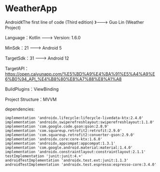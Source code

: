 # WeatherApp
Android《The first line of code (Third edition) 》---> Guo Lin (Weather Project)

Language：Kotlin ---> Version: 1.6.0

MinSdk：21   ---> Android 5

TargetSdk：31    ---> Android 12

TargetAPI：https://open.caiyunapp.com/%E5%BD%A9%E4%BA%91%E5%A4%A9%E6%B0%94_API_%E4%B8%80%E8%A7%88%E8%A1%A8

BuildPlugins：ViewBinding

Project Structure：MVVM



dependencies:

    implementation 'androidx.lifecycle:lifecycle-livedata-ktx:2.4.0'	
    implementation 'androidx.swiperefreshlayout:swiperefreshlayout:1.1.0'	
    implementation 'com.google.code.gson:gson:2.8.9'
    implementation 'com.squareup.retrofit2:retrofit:2.9.0'
    implementation 'com.squareup.retrofit2:converter-gson:2.9.0'
    implementation 'androidx.core:core-ktx:1.6.0'
    implementation 'androidx.appcompat:appcompat:1.3.1'
    implementation 'com.google.android.material:material:1.4.0'
    implementation 'androidx.constraintlayout:constraintlayout:2.1.1'
    testImplementation 'junit:junit:4.+'
    androidTestImplementation 'androidx.test.ext:junit:1.1.3'
    androidTestImplementation 'androidx.test.espresso:espresso-core:3.4.0'


